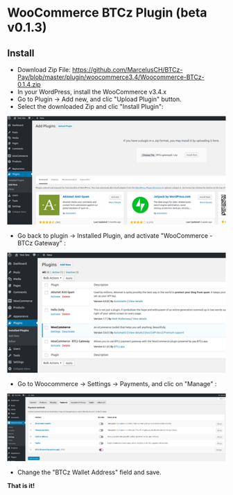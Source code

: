 WooCommerce BTCz Plugin (beta v0.1.3)
===================


Install
---------
- Download Zip File:
https://github.com/MarcelusCH/BTCz-Pay/blob/master/plugin/woocommerce3.4/Woocommerce-BTCz-0.1.4.zip
- In your WordPress, install the WooCommerce v3.4.x
- Go to Plugin -> Add new, and clic "Upload Plugin" button.
- Select the downloaded Zip and clic "Install Plugin":

![](https://github.com/MarcelusCH/BTCz-Pay/raw/master/plugin/woocommerce3.4/img/Install-Plugin.png)
- Go back to plugin -> Installed Plugin, and activate "WooCommerce - BTCz Gateway" :

![](https://github.com/MarcelusCH/BTCz-Pay/raw/master/plugin/woocommerce3.4/img/Activate-Plugin.png)
- Go to Woocommerce -> Settings -> Payments, and clic on "Manage" :

![](https://github.com/MarcelusCH/BTCz-Pay/raw/master/plugin/woocommerce3.4/img/Manage-Plugin.png)
- Change the "BTCz Wallet Address" field and save.

**That is it!**
